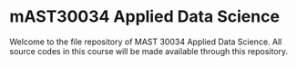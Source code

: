 # mAST30034 Applied Data Science

Welcome to the file repository of MAST 30034 Applied Data Science. All source codes in this course will be made available through this repository.


